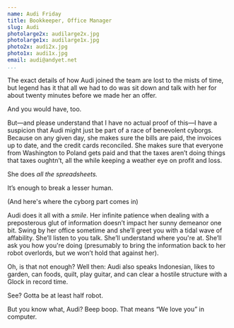 ```yaml
---
name: Audi Friday
title: Bookkeeper, Office Manager
slug: Audi
photolarge2x: audilarge2x.jpg
photolarge1x: audilarge1x.jpg
photo2x: audi2x.jpg
photo1x: audi1x.jpg
email: audi@andyet.net
...
```


The exact details of how Audi joined the team are lost to the mists of time, but legend has it that all we had to do was sit down and talk with her for about twenty minutes before we made her an offer. 

And you would have, too. 

But—and please understand that I have no actual proof of this—I have a suspicion that Audi might just be part of a race of benevolent cyborgs. Because on any given day, she makes sure the bills are paid, the invoices up to date, and the credit cards reconciled. She makes sure that everyone from Washington to Poland gets paid and that the taxes aren’t doing things that taxes oughtn’t, all the while keeping a weather eye on profit and loss. 

She does _all the spreadsheets._

It’s enough to break a lesser human. 

(And here's where the cyborg part comes in)

Audi does it all with a _smile_. Her infinite patience when dealing with a preposterous glut of information doesn’t impact her sunny demeanor one bit. Swing by her office sometime and she’ll greet you with a tidal wave of affability. She’ll listen to you talk. She’ll understand where you're at. She’ll ask you how you're doing (presumably to bring the information back to her robot overlords, but we won’t hold that against her). 

Oh, is that not enough? Well then: Audi also speaks Indonesian, likes to garden, can foods, quilt, play guitar, and can clear a hostile structure with a Glock in record time. 

See? Gotta be at least half robot. 

But you know what, Audi? Beep boop. That means “We love you” in computer. 



